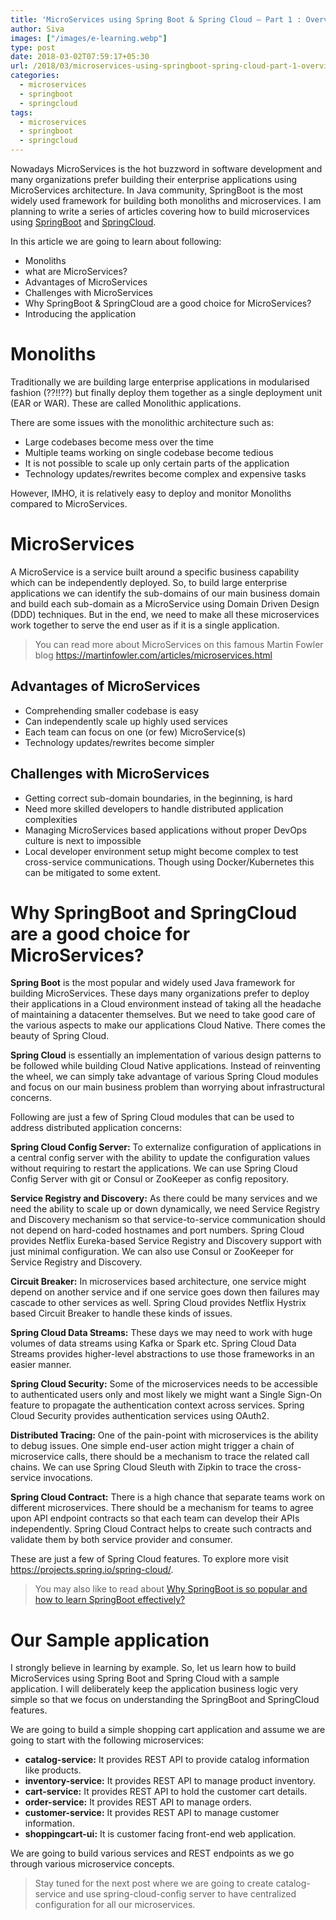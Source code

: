 ```yaml
---
title: 'MicroServices using Spring Boot & Spring Cloud – Part 1 : Overview'
author: Siva
images: ["/images/e-learning.webp"]
type: post
date: 2018-03-02T07:59:17+05:30
url: /2018/03/microservices-using-springboot-spring-cloud-part-1-overview/
categories:
  - microservices
  - springboot
  - springcloud
tags:
  - microservices
  - springboot
  - springcloud
---
```



Nowadays MicroServices is the hot buzzword in software development and many organizations prefer building their enterprise applications 
using MicroServices architecture. In Java community, SpringBoot is the most widely used framework for building both monoliths and microservices. 
I am planning to write a series of articles covering how to build microservices using [SpringBoot](https://projects.spring.io/spring-boot/) 
and [SpringCloud](https://projects.spring.io/spring-cloud/).

In this article we are going to learn about following:

* Monoliths
* what are MicroServices?
* Advantages of MicroServices
* Challenges with MicroServices
* Why SpringBoot & SpringCloud are a good choice for MicroServices?
* Introducing the application


# Monoliths
Traditionally we are building large enterprise applications in modularised fashion (??!!??) but finally deploy them together as a single deployment unit (EAR or WAR). These are called Monolithic applications.

There are some issues with the monolithic architecture such as:

* Large codebases become mess over the time
* Multiple teams working on single codebase become tedious
* It is not possible to scale up only certain parts of the application
* Technology updates/rewrites become complex and expensive tasks

However, IMHO, it is relatively easy to deploy and monitor Monoliths compared to MicroServices.

# MicroServices
A MicroService is a service built around a specific business capability which can be independently deployed. So, to build large enterprise applications we can identify the sub-domains of our main business domain and build each sub-domain as a MicroService using Domain Driven Design (DDD) techniques. But in the end, we need to make all these microservices work together to serve the end user as if it is a single application.

> You can read more about MicroServices on this famous Martin Fowler blog https://martinfowler.com/articles/microservices.html

## Advantages of MicroServices

* Comprehending smaller codebase is easy
* Can independently scale up highly used services
* Each team can focus on one (or few) MicroService(s)
* Technology updates/rewrites become simpler
 
## Challenges with MicroServices
* Getting correct sub-domain boundaries, in the beginning, is hard
* Need more skilled developers to handle distributed application complexities
* Managing MicroServices based applications without proper DevOps culture is next to impossible
* Local developer environment setup might become complex to test cross-service communications. Though using Docker/Kubernetes this can be mitigated to some extent.

# Why SpringBoot and SpringCloud are a good choice for MicroServices?

**Spring Boot** is the most popular and widely used Java framework for building MicroServices. These days many organizations prefer to deploy their applications in a Cloud environment instead of taking all the headache of maintaining a datacenter themselves. But we need to take good care of the various aspects to make our applications Cloud Native. There comes the beauty of Spring Cloud.

**Spring Cloud** is essentially an implementation of various design patterns to be followed while building Cloud Native applications. Instead of reinventing the wheel, we can simply take advantage of various Spring Cloud modules and focus on our main business problem than worrying about infrastructural concerns.

Following are just a few of Spring Cloud modules that can be used to address distributed application concerns:

**Spring Cloud Config Server:** To externalize configuration of applications in a central config server with the ability to update the configuration values without requiring to restart the applications. We can use Spring Cloud Config Server with git or Consul or ZooKeeper as config repository.

**Service Registry and Discovery:** As there could be many services and we need the ability to scale up or down dynamically, we need Service Registry and Discovery mechanism so that service-to-service communication should not depend on hard-coded hostnames and port numbers. Spring Cloud provides Netflix Eureka-based Service Registry and Discovery support with just minimal configuration. We can also use Consul or ZooKeeper for Service Registry and Discovery.

**Circuit Breaker:** In microservices based architecture, one service might depend on another service and if one service goes down then failures may cascade to other services as well. Spring Cloud provides Netflix Hystrix based Circuit Breaker to handle these kinds of issues.

**Spring Cloud Data Streams:** These days we may need to work with huge volumes of data streams using Kafka or Spark etc. Spring Cloud Data Streams provides higher-level abstractions to use those frameworks in an easier manner.

**Spring Cloud Security:** Some of the microservices needs to be accessible to authenticated users only and most likely we might want a Single Sign-On feature to propagate the authentication context across services. Spring Cloud Security provides authentication services using OAuth2.

**Distributed Tracing:** One of the pain-point with microservices is the ability to debug issues. One simple end-user action might trigger a chain of microservice calls, there should be a mechanism to trace the related call chains. We can use Spring Cloud Sleuth with Zipkin to trace the cross-service invocations.

**Spring Cloud Contract:** There is a high chance that separate teams work on different microservices. There should be a mechanism for teams to agree upon API endpoint contracts so that each team can develop their APIs independently. Spring Cloud Contract helps to create such contracts and validate them by both service provider and consumer.

These are just a few of Spring Cloud features. To explore more visit https://projects.spring.io/spring-cloud/.

> You may also like to read about [Why SpringBoot is so popular and how to learn SpringBoot effectively?](http://sivalabs.in/2018/02/why-springboot-so-popular-how-to-learn-springboot/)

# Our Sample application
I strongly believe in learning by example. So, let us learn how to build MicroServices using Spring Boot and Spring Cloud with a sample application. I will deliberately keep the application business logic very simple so that we focus on understanding the SpringBoot and SpringCloud features.

We are going to build a simple shopping cart application and assume we are going to start with the following microservices:

* **catalog-service:** It provides REST API to provide catalog information like products.
* **inventory-service:** It provides REST API to manage product inventory.
* **cart-service:** It provides REST API to hold the customer cart details.
* **order-service:** It provides REST API to manage orders.
* **customer-service:** It provides REST API to manage customer information.
* **shoppingcart-ui:** It is customer facing front-end web application.

We are going to build various services and REST endpoints as we go through various microservice concepts.

> Stay tuned for the next post where we are going to create catalog-service and use spring-cloud-config server to have centralized configuration for all our microservices.

